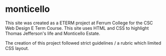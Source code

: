 # monticello
This site was created as a ETERM project at Ferrum College for the CSC Web Design E Term Course. 
This site uses HTML and CSS to highlight Thomas Jefferson's life and Monticello Estate.


The creation of this project followed strict guidelines / a rubric which limited CSS layout. 
